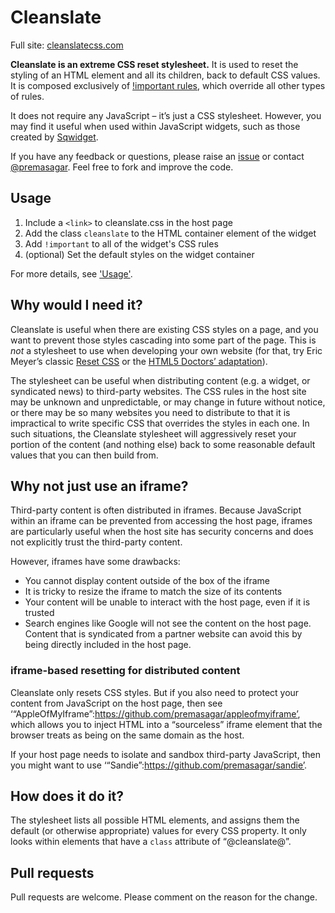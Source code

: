 # Cleanslate

Full site: [cleanslatecss.com](http://cleanslatecss.com)

**Cleanslate is an extreme CSS reset stylesheet.** It is used to reset the styling of an HTML element and all its children, back to default CSS values. It is composed exclusively of [!important rules](http://www.w3.org/TR/CSS2/cascade.html#important-rules), which override all other types of rules.

It does not require any JavaScript – it’s just a CSS stylesheet. However, you may find it useful when used within JavaScript widgets, such as those created by [Sqwidget](https://github.com/premasagar/sqwidget).

If you have any feedback or questions, please raise an [issue](https://github.com/premasagar/cleanslate/issues) or contact [@premasagar](http://twitter.com/premasagar). Feel free to fork and improve the code.


Usage
-----

1. Include a `<link>` to cleanslate.css in the host page
2. Add the class `cleanslate` to the HTML container element of the widget
3. Add `!important` to all of the widget's CSS rules
4. (optional) Set the default styles on the widget container

For more details, see ['Usage'](http://cleanslatecss.com/usage/).


Why would I need it?
--------------------

Cleanslate is useful when there are existing CSS styles on a page, and you want to prevent those styles cascading into some part of the page. This is *not* a stylesheet to use when developing your own website (for that, try Eric Meyer’s classic [Reset CSS](http://meyerweb.com/eric/tools/css/reset/) or the [HTML5 Doctors’ adaptation](http://html5doctor.com/html-5-reset-stylesheet)).

The stylesheet can be useful when distributing content (e.g. a widget, or syndicated news) to third-party websites. The CSS rules in the host site may be unknown and unpredictable, or may change in future without notice, or there may be so many websites you need to distribute to that it is impractical to write specific CSS that overrides the styles in each one. In such situations, the Cleanslate stylesheet will aggressively reset your portion of the content (and nothing else) back to some reasonable default values that you can then build from.


Why not just use an iframe?
---------------------------

Third-party content is often distributed in iframes. Because JavaScript within an iframe can be prevented from accessing the host page, iframes are particularly useful when the host site has security concerns and does not explicitly trust the third-party content.

However, iframes have some drawbacks:

-   You cannot display content outside of the box of the iframe
-   It is tricky to resize the iframe to match the size of its contents
-   Your content will be unable to interact with the host page, even if it is trusted
-   Search engines like Google will not see the content on the host page. Content that is syndicated from a partner website can avoid this by being directly included in the host page.

### iframe-based resetting for distributed content

Cleanslate only resets CSS styles. But if you also need to protect your content from JavaScript on the host page, then see ‘“AppleOfMyIframe”:https://github.com/premasagar/appleofmyiframe’, which allows you to inject HTML into a “sourceless” iframe element that the browser treats as being on the same domain as the host.

If your host page needs to isolate and sandbox third-party JavaScript, then you might want to use ‘“Sandie”:https://github.com/premasagar/sandie’.


How does it do it?
------------------

The stylesheet lists all possible HTML elements, and assigns them the default (or otherwise appropriate) values for every CSS property. It only looks within elements that have a `class` attribute of “@cleanslate@”.


Pull requests
-------------

Pull requests are welcome. Please comment on the reason for the change.
